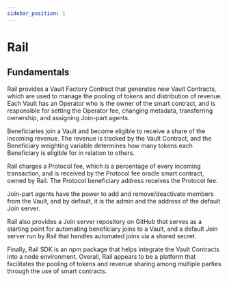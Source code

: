 ```yaml
---
sidebar_position: 1
---
```


# Rail

## Fundamentals

Rail provides a Vault Factory Contract that generates new Vault Contracts, which are used to manage the pooling of tokens and distribution of revenue. Each Vault has an Operator who is the owner of the smart contract, and is responsible for setting the Operator fee, changing metadata, transferring ownership, and assigning Join-part agents.

Beneficiaries join a Vault and become eligible to receive a share of the incoming revenue. The revenue is tracked by the Vault Contract, and the Beneficiary weighting variable determines how many tokens each Beneficiary is eligible for in relation to others.

Rail charges a Protocol fee, which is a percentage of every incoming transaction, and is received by the Protocol fee oracle smart contract, owned by Rail. The Protocol beneficiary address receives the Protocol fee.

Join-part agents have the power to add and remove/deactivate members from the Vault, and by default, it is the admin and the address of the default Join server.

Rail also provides a Join server repository on GitHub that serves as a starting point for automating beneficiary joins to a Vault, and a default Join server run by Rail that handles automated joins via a shared secret.

Finally, Rail SDK is an npm package that helps integrate the Vault Contracts into a node environment. Overall, Rail appears to be a platform that facilitates the pooling of tokens and revenue sharing among multiple parties through the use of smart contracts.
